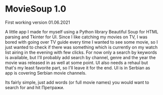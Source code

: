 # MovieSoup 1.0

First working version 01.06.2021

A little app I made for myself using a Python library Beautiful Soup for HTML parsing and Tkinter for UI. Since I like catching my movies on TV, I was bored with going over TV guide every time I wanted to see some movie, so I just wanted to check if there was something which is currently on my watch list airing in the evening with few clicks. For now only a search by keywords is available, but I'll probably add search by channel, genre and the year the movie was released in as well at some point. UI also needs a rehaul but that's my least favorite part, so I'll leave it for the end. UI is in Serbian as app is covering Serbian movie channels.

Its fairly simple, just add words (or full movie names) you would want to search for and hit Претражи.


